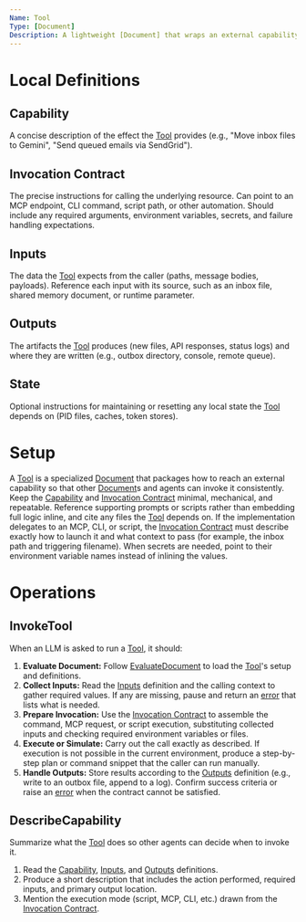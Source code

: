 ```yaml
---
Name: Tool
Type: [Document]
Description: A lightweight [Document] that wraps an external capability—CLI, MCP, script, or API—so Busy agents can invoke it consistently.
---
```

[Concept]:./concept.md
[Document]:./document.md
[Operation]:./operation.md
[Tool]:./tool.md
[Capability]:./tool.md#capability
[Invocation Contract]:./tool.md#invocation-contract
[Inputs]:./tool.md#inputs
[Outputs]:./tool.md#outputs
[State]:./tool.md#state
[InvokeTool]:./tool.md#invoketool
[DescribeCapability]:./tool.md#describecapability

# Local Definitions
## Capability
A concise description of the effect the [Tool] provides (e.g., "Move inbox files to Gemini", "Send queued emails via SendGrid").

## Invocation Contract
The precise instructions for calling the underlying resource. Can point to an MCP endpoint, CLI command, script path, or other automation. Should include any required arguments, environment variables, secrets, and failure handling expectations.

## Inputs
The data the [Tool] expects from the caller (paths, message bodies, payloads). Reference each input with its source, such as an inbox file, shared memory document, or runtime parameter.

## Outputs
The artifacts the [Tool] produces (new files, API responses, status logs) and where they are written (e.g., outbox directory, console, remote queue).

## State
Optional instructions for maintaining or resetting any local state the [Tool] depends on (PID files, caches, token stores).

# Setup
A [Tool] is a specialized [Document] that packages how to reach an external capability so that other [Document]s and agents can invoke it consistently. Keep the [Capability] and [Invocation Contract] minimal, mechanical, and repeatable. Reference supporting prompts or scripts rather than embedding full logic inline, and cite any files the [Tool] depends on. If the implementation delegates to an MCP, CLI, or script, the [Invocation Contract] must describe exactly how to launch it and what context to pass (for example, the inbox path and triggering filename). When secrets are needed, point to their environment variable names instead of inlining the values.

# Operations

## InvokeTool
When an LLM is asked to run a [Tool], it should:
1.  **Evaluate Document:** Follow [EvaluateDocument](./document.md#evaluatedocument) to load the [Tool]'s setup and definitions.
2.  **Collect Inputs:** Read the [Inputs] definition and the calling context to gather required values. If any are missing, pause and return an [error](./operation.md#error) that lists what is needed.
3.  **Prepare Invocation:** Use the [Invocation Contract] to assemble the command, MCP request, or script execution, substituting collected inputs and checking required environment variables or files.
4.  **Execute or Simulate:** Carry out the call exactly as described. If execution is not possible in the current environment, produce a step-by-step plan or command snippet that the caller can run manually.
5.  **Handle Outputs:** Store results according to the [Outputs] definition (e.g., write to an outbox file, append to a log). Confirm success criteria or raise an [error](./operation.md#error) when the contract cannot be satisfied.

## DescribeCapability
Summarize what the [Tool] does so other agents can decide when to invoke it.
1.  Read the [Capability], [Inputs], and [Outputs] definitions.
2.  Produce a short description that includes the action performed, required inputs, and primary output location.
3.  Mention the execution mode (script, MCP, CLI, etc.) drawn from the [Invocation Contract].